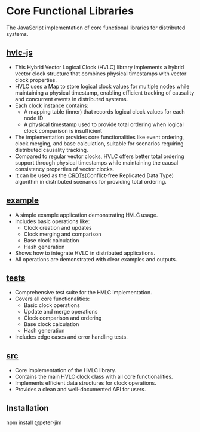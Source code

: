 # Core Functional Libraries

The JavaScript implementation of core functional libraries for distributed systems.

## [hvlc-js](./src/)

- This Hybrid Vector Logical Clock (HVLC) library implements a hybrid vector clock structure that combines physical timestamps with vector clock properties.
- HVLC uses a Map to store logical clock values for multiple nodes while maintaining a physical timestamp, enabling efficient tracking of causality and concurrent events in distributed systems.
- Each clock instance contains:
  - A mapping table (inner) that records logical clock values for each node ID
  - A physical timestamp used to provide total ordering when logical clock comparison is insufficient
- The implementation provides core functionalities like event ordering, clock merging, and base calculation, suitable for scenarios requiring distributed causality tracking.
- Compared to regular vector clocks, HVLC offers better total ordering support through physical timestamps while maintaining the causal consistency properties of vector clocks.
- It can be used as the [CRDTs](https://crdt.tech/)(Conflict-free Replicated Data Type) algorithm in distributed scenarios for providing total ordering.

## [example](./example/)

- A simple example application demonstrating HVLC usage.
- Includes basic operations like:
  - Clock creation and updates
  - Clock merging and comparison
  - Base clock calculation
  - Hash generation
- Shows how to integrate HVLC in distributed applications.
- All operations are demonstrated with clear examples and outputs.

## [tests](./tests/)

- Comprehensive test suite for the HVLC implementation.
- Covers all core functionalities:
  - Basic clock operations
  - Update and merge operations
  - Clock comparison and ordering
  - Base clock calculation
  - Hash generation
- Includes edge cases and error handling tests.

## [src](./src/)

- Core implementation of the HVLC library.
- Contains the main HVLC clock class with all core functionalities.
- Implements efficient data structures for clock operations.
- Provides a clean and well-documented API for users.

## Installation

npm install @peter-jim